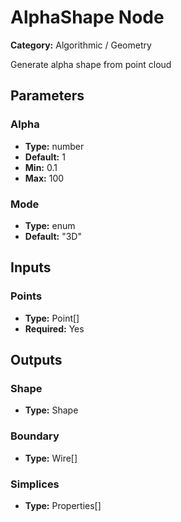 
# AlphaShape Node

**Category:** Algorithmic / Geometry

Generate alpha shape from point cloud

## Parameters


### Alpha
- **Type:** number
- **Default:** 1
- **Min:** 0.1
- **Max:** 100



### Mode
- **Type:** enum
- **Default:** "3D"





## Inputs


### Points
- **Type:** Point[]
- **Required:** Yes



## Outputs


### Shape
- **Type:** Shape



### Boundary
- **Type:** Wire[]



### Simplices
- **Type:** Properties[]




